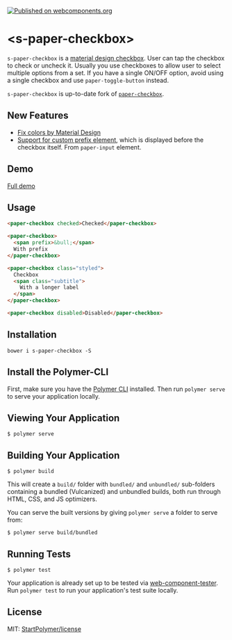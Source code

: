 [![Published on webcomponents.org][webcomponents-image]][webcomponents-url]

# \<s-paper-checkbox\>

`s-paper-checkbox` is a [material design checkbox](https://material.io/guidelines/components/selection-controls.html#selection-controls-checkbox).
User can tap the checkbox to check or uncheck it. Usually you use checkboxes
to allow user to select multiple options from a set. If you have a single
ON/OFF option, avoid using a single checkbox and use `paper-toggle-button`
instead.

`s-paper-checkbox` is up-to-date fork of [`paper-checkbox`](https://github.com/PolymerElements/paper-checkbox).

## New Features

- [Fix colors by Material Design](https://github.com/StartPolymer/s-paper-checkbox/commit/6e5241b43786071277cc7a13eee7a5c91f1a238d)
- [Support for custom prefix element](https://github.com/StartPolymer/s-paper-checkbox/commit/710c8b946738c9b9042e43b6844e940d6e8e0429), which is displayed before the checkbox itself. From `paper-input` element.

## Demo

[Full demo][webcomponents-demo]

## Usage

<!---
```
<custom-element-demo>
  <template>
    <script src="../webcomponentsjs/webcomponents-lite.js"></script>
    <link rel="import" href="paper-checkbox.html">
    <style is="custom-style">
      paper-checkbox {
        font-family: 'Roboto', sans-serif;
        margin: 24px;
      }

      paper-checkbox:first-child {
        --primary-color: #ff5722;
      }

      paper-checkbox.styled {
        align-self: center;
        border: 1px solid var(--paper-green-200);
        padding: 8px 16px;
        --paper-checkbox-checked-color: var(--paper-green-500);
        --paper-checkbox-checked-ink-color: var(--paper-green-500);
        --paper-checkbox-unchecked-color: var(--paper-green-900);
        --paper-checkbox-unchecked-ink-color: var(--paper-green-900);
        --paper-checkbox-label-color: var(--paper-green-500);
        --paper-checkbox-label-spacing: 0;
        --paper-checkbox-margin: 8px 16px 8px 0;
        --paper-checkbox-vertical-align: top;
      }

      paper-checkbox .subtitle {
        display: block;
        font-size: 0.8em;
        margin-top: 2px;
        max-width: 150px;
      }

      paper-checkbox [prefix] {
        margin-right: 16px;
      }
    </style>
    <next-code-block></next-code-block>
  </template>
</custom-element-demo>
```
-->
```html
<paper-checkbox checked>Checked</paper-checkbox>

<paper-checkbox>
  <span prefix>&bull;</span>
  With prefix
</paper-checkbox>

<paper-checkbox class="styled">
  Checkbox
  <span class="subtitle">
    With a longer label
  </span>
</paper-checkbox>

<paper-checkbox disabled>Disabled</paper-checkbox>
```

## Installation

`bower i s-paper-checkbox -S`

## Install the Polymer-CLI

First, make sure you have the [Polymer CLI](https://www.npmjs.com/package/polymer-cli) installed. Then run `polymer serve` to serve your application locally.

## Viewing Your Application

```
$ polymer serve
```

## Building Your Application

```
$ polymer build
```

This will create a `build/` folder with `bundled/` and `unbundled/` sub-folders
containing a bundled (Vulcanized) and unbundled builds, both run through HTML,
CSS, and JS optimizers.

You can serve the built versions by giving `polymer serve` a folder to serve
from:

```
$ polymer serve build/bundled
```

## Running Tests

```
$ polymer test
```

Your application is already set up to be tested via [web-component-tester](https://github.com/Polymer/web-component-tester). Run `polymer test` to run your application's test suite locally.

## License

MIT: [StartPolymer/license](https://github.com/StartPolymer/license)

[webcomponents-image]: https://img.shields.io/badge/webcomponents.org-published-blue.svg
[webcomponents-url]: https://beta.webcomponents.org/element/StartPolymer/s-paper-checkbox
[webcomponents-demo]: https://beta.webcomponents.org/element/StartPolymer/s-paper-checkbox/demo/demo/index.html
